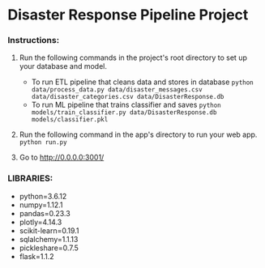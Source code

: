 # Disaster Response Pipeline Project

### Instructions:
1. Run the following commands in the project's root directory to set up your database and model.

    - To run ETL pipeline that cleans data and stores in database
        `python data/process_data.py data/disaster_messages.csv data/disaster_categories.csv data/DisasterResponse.db`
    - To run ML pipeline that trains classifier and saves
        `python models/train_classifier.py data/DisasterResponse.db models/classifier.pkl`

2. Run the following command in the app's directory to run your web app.
    `python run.py`

3. Go to http://0.0.0.0:3001/


### LIBRARIES:
  - python=3.6.12
  - numpy=1.12.1
  - pandas=0.23.3
  - plotly=4.14.3
  - scikit-learn=0.19.1
  - sqlalchemy=1.1.13
  - pickleshare=0.7.5
  - flask=1.1.2

